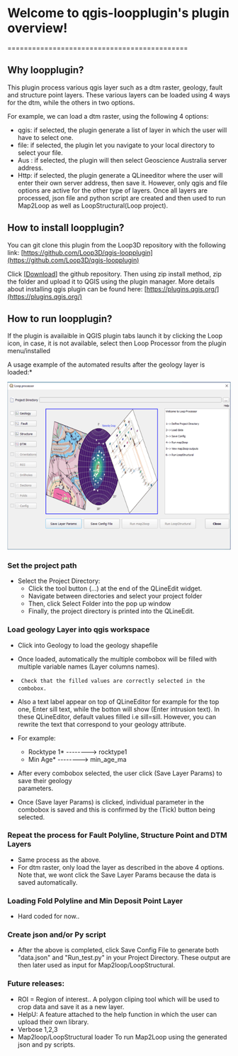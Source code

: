 
# Welcome to qgis-loopplugin's plugin overview!
============================================

## Why loopplugin?

This plugin process various qgis layer such as a dtm raster, geology, fault and structure point layers.
These various layers can be loaded using 4 ways for the dtm, while the others in two options.

For example, we can load a dtm raster, using the following 4 options:
  - qgis: if selected, the plugin generate a list of layer in which the user will have to select one.
  - file: if selected, the plugin let you navigate to your local directory to select your file.
  - Aus : if selected, the plugin will then select Geoscience Australia server address.
  - Http: if selected, the plugin generate a QLineeditor where the user will enter their own server address, then save it.
However, only qgis and file options are active for the other type of layers.
Once all layers are processed, json file and python script are created and then used to run Map2Loop as well as LoopStructural(Loop project).

## How to install **loopplugin**?

  You can git clone this plugin from the Loop3D repository with the following link:
  [https://github.com/Loop3D/qgis-loopplugin](https://github.com/Loop3D/qgis-loopplugin)

  Click <a href="https://github.com/Loop3D/qgis-loopplugin/archive/refs/heads/master.zip">[Download]</a> the github repository. Then using zip install method, zip the folder and upload it to QGIS using the plugin manager.
  More details about installing qgis plugin can be found here: [https://plugins.qgis.org/](https://plugins.qgis.org/)  

## How to run **loopplugin**?


If the plugin is availaible in QGIS plugin tabs launch it by clicking the Loop icon,
in case, it is not available, select then Loop Processor from the plugin menu/installed

A usage example of the automated results after the geology layer is loaded:*

<p align="center">
<img src="https://github.com/ShebMichel/qgis-animated_gif/blob/main/launch_simulation.gif"/>
</p>


### Set the project path

- Select the Project Directory:
   * Click the tool button (...) at the end of the QLineEdit widget.
   * Navigate between directories and select your project folder
   * Then, click Select Folder into the pop up window
   * Finally, the project directory is printed into the QLineEdit.

### Load geology Layer into qgis workspace

- Click into Geology to load the geology shapefile
- Once loaded, automatically the multiple combobox will be filled with multiple variable names (Layer columns names).
-  ``` Check that the filled values are correctly selected in the combobox.```
- Also a text label appear on top of QLineEditor for example for the top one, Enter sill text, 
  while the botton will show (Enter intrusion text). In these QLineEditor, default values filled i.e sill=sill. However, you can rewrite the text that correspond to your geology attribute.

- For example:
   * Rocktype 1* --------> rocktype1 
   * Min Age*    --------> min_age_ma

- After every combobox selected, the user click (Save Layer Params) to save their geology  
  parameters.
- Once (Save layer Params) is clicked, individual parameter in the combobox is saved and this is 
	confirmed by the (Tick) button being selected.

 

<!--
<p align="center">
<img src="filter_geol_data.gif">
</p>
-->

### Repeat the process for Fault Polyline, Structure Point and DTM Layers

- Same process as the above.
- For dtm raster, only load the layer as described in the above 4 options. Note that, we wont
  click the Save Layer Params because the data is saved automatically. 

### Loading Fold Polyline and Min Deposit Point Layer

- Hard coded for now..

### Create json and/or Py script

- After the above is completed, click Save Config File to generate both "data.json" and "Run_test.py" in your Project Directory.
  These output are then later used as input for Map2loop/LoopStructural.



### Future releases:

  * ROI = Region of interest.. A polygon cliping tool which will be used to crop data and save it as a new layer.
  * HelpU: A feature attached to the help function in which the user can upload their own library.  
  * Verbose 1,2,3 
  * Map2loop/LoopStructural loader To run Map2Loop using the generated json and py scripts.

